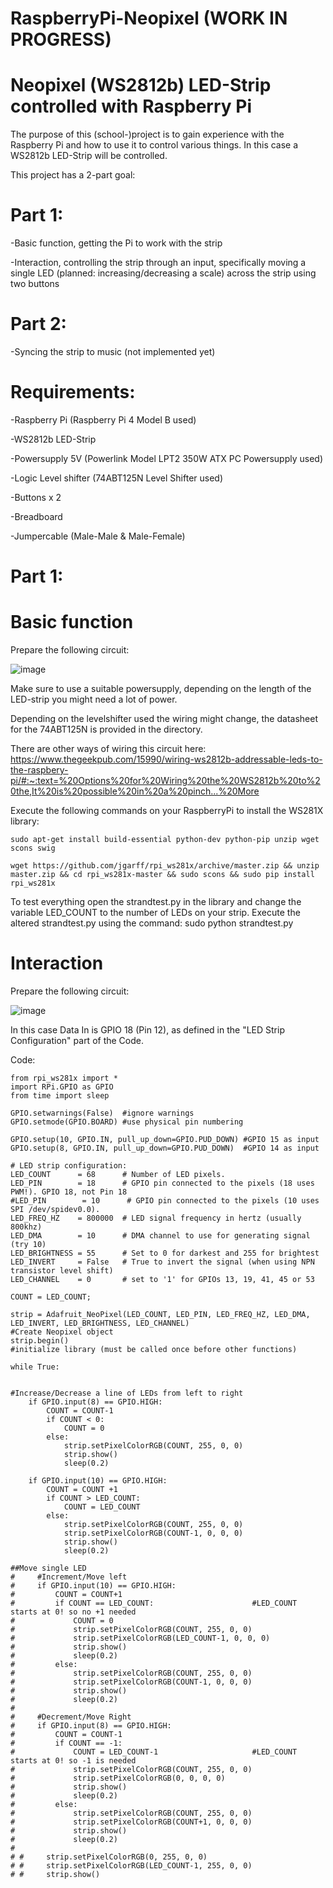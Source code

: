 # RaspberryPi-Neopixel (WORK IN PROGRESS)

# Neopixel (WS2812b) LED-Strip controlled with Raspberry Pi

The purpose of this (school-)project is to gain experience with the Raspberry Pi and how to use it to control various things.
In this case a WS2812b LED-Strip will be controlled.

This project has a 2-part goal:

# Part 1:

-Basic function, getting the Pi to work with the strip

-Interaction, controlling the strip through an input, specifically moving a single LED (planned: increasing/decreasing a scale) across the strip using two buttons

# Part 2:

-Syncing the strip to music (not implemented yet)

# Requirements:

-Raspberry Pi (Raspberry Pi 4 Model B used)

-WS2812b LED-Strip

-Powersupply 5V (Powerlink Model LPT2 350W ATX PC Powersupply used)

-Logic Level shifter (74ABT125N Level Shifter used)

-Buttons x 2

-Breadboard

-Jumpercable (Male-Male & Male-Female)

# Part 1:
# Basic function

Prepare the following circuit:

![image](https://user-images.githubusercontent.com/72065170/112108712-dd67bb80-8bb0-11eb-9eb3-253b68de7269.png)

Make sure to use a suitable powersupply, depending on the length of the LED-strip you might need a lot of power.

Depending on the levelshifter used the wiring might change, the datasheet for the 74ABT125N is provided in the directory.

There are other ways of wiring this circuit here: https://www.thegeekpub.com/15990/wiring-ws2812b-addressable-leds-to-the-raspbery-pi/#:~:text=%20Options%20for%20Wiring%20the%20WS2812b%20to%20the,It%20is%20possible%20in%20a%20pinch...%20More

Execute the following commands on your RaspberryPi to install the WS281X library:

    sudo apt-get install build-essential python-dev python-pip unzip wget scons swig

    wget https://github.com/jgarff/rpi_ws281x/archive/master.zip && unzip master.zip && cd rpi_ws281x-master && sudo scons && sudo pip install rpi_ws281x

To test everything open the strandtest.py in the library and change the variable LED_COUNT to the number of LEDs on your strip.
Execute the altered strandtest.py using the command: sudo python strandtest.py


# Interaction

Prepare the following circuit:

![image](https://user-images.githubusercontent.com/72065170/112120388-751fd680-8bbe-11eb-8781-fa61fd438b65.png)

In this case Data In is GPIO 18 (Pin 12), as defined in the "LED Strip Configuration" part of the Code.

Code:

    from rpi_ws281x import *
    import RPi.GPIO as GPIO
    from time import sleep

    GPIO.setwarnings(False)  #ignore warnings
    GPIO.setmode(GPIO.BOARD) #use physical pin numbering

    GPIO.setup(10, GPIO.IN, pull_up_down=GPIO.PUD_DOWN) #GPIO 15 as input
    GPIO.setup(8, GPIO.IN, pull_up_down=GPIO.PUD_DOWN)  #GPIO 14 as input

    # LED strip configuration:
    LED_COUNT      = 68      # Number of LED pixels.
    LED_PIN        = 18      # GPIO pin connected to the pixels (18 uses PWM!). GPIO 18, not Pin 18
    #LED_PIN        = 10      # GPIO pin connected to the pixels (10 uses SPI /dev/spidev0.0).
    LED_FREQ_HZ    = 800000  # LED signal frequency in hertz (usually 800khz)
    LED_DMA        = 10      # DMA channel to use for generating signal (try 10)
    LED_BRIGHTNESS = 55      # Set to 0 for darkest and 255 for brightest
    LED_INVERT     = False   # True to invert the signal (when using NPN transistor level shift)
    LED_CHANNEL    = 0       # set to '1' for GPIOs 13, 19, 41, 45 or 53

    COUNT = LED_COUNT;

    strip = Adafruit_NeoPixel(LED_COUNT, LED_PIN, LED_FREQ_HZ, LED_DMA, LED_INVERT, LED_BRIGHTNESS, LED_CHANNEL)
    #Create Neopixel object
    strip.begin()
    #initialize library (must be called once before other functions)

    while True:
    
    
    #Increase/Decrease a line of LEDs from left to right
        if GPIO.input(8) == GPIO.HIGH:
            COUNT = COUNT-1
            if COUNT < 0:
                COUNT = 0
            else:
                strip.setPixelColorRGB(COUNT, 255, 0, 0)
                strip.show()
                sleep(0.2)
        
        if GPIO.input(10) == GPIO.HIGH:
            COUNT = COUNT +1
            if COUNT > LED_COUNT:
                COUNT = LED_COUNT
            else:
                strip.setPixelColorRGB(COUNT, 255, 0, 0)
                strip.setPixelColorRGB(COUNT-1, 0, 0, 0)
                strip.show()
                sleep(0.2)

    ##Move single LED
    #     #Increment/Move left
    #     if GPIO.input(10) == GPIO.HIGH:
    #         COUNT = COUNT+1
    #         if COUNT == LED_COUNT:                      #LED_COUNT starts at 0! so no +1 needed
    #             COUNT = 0
    #             strip.setPixelColorRGB(COUNT, 255, 0, 0)
    #             strip.setPixelColorRGB(LED_COUNT-1, 0, 0, 0)
    #             strip.show()
    #             sleep(0.2)
    #         else:
    #             strip.setPixelColorRGB(COUNT, 255, 0, 0)
    #             strip.setPixelColorRGB(COUNT-1, 0, 0, 0)
    #             strip.show()
    #             sleep(0.2)
    #             
    #     #Decrement/Move Right 
    #     if GPIO.input(8) == GPIO.HIGH:
    #         COUNT = COUNT-1
    #         if COUNT == -1:
    #             COUNT = LED_COUNT-1                     #LED_COUNT starts at 0! so -1 is needed
    #             strip.setPixelColorRGB(COUNT, 255, 0, 0)
    #             strip.setPixelColorRGB(0, 0, 0, 0)
    #             strip.show()
    #             sleep(0.2)
    #         else:
    #             strip.setPixelColorRGB(COUNT, 255, 0, 0)
    #             strip.setPixelColorRGB(COUNT+1, 0, 0, 0)
    #             strip.show()
    #             sleep(0.2)
    # 
    # #     strip.setPixelColorRGB(0, 255, 0, 0)
    # #     strip.setPixelColorRGB(LED_COUNT-1, 255, 0, 0)
    # #     strip.show()
